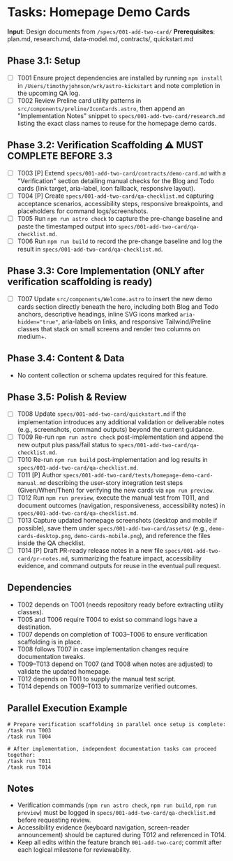 # Tasks: Homepage Demo Cards

**Input**: Design documents from `/specs/001-add-two-card/`
**Prerequisites**: plan.md, research.md, data-model.md, contracts/, quickstart.md

## Phase 3.1: Setup
- [ ] T001 Ensure project dependencies are installed by running `npm install` in `/Users/timothyjohnson/wrk/astro-kickstart` and note completion in the upcoming QA log.
- [ ] T002 Review Preline card utility patterns in `src/components/preline/IconCards.astro`, then append an "Implementation Notes" snippet to `specs/001-add-two-card/research.md` listing the exact class names to reuse for the homepage demo cards.

## Phase 3.2: Verification Scaffolding ⚠️ MUST COMPLETE BEFORE 3.3
- [ ] T003 [P] Extend `specs/001-add-two-card/contracts/demo-card.md` with a "Verification" section detailing manual checks for the Blog and Todo cards (link target, aria-label, icon fallback, responsive layout).
- [ ] T004 [P] Create `specs/001-add-two-card/qa-checklist.md` capturing acceptance scenarios, accessibility steps, responsive breakpoints, and placeholders for command logs/screenshots.
- [ ] T005 Run `npm run astro check` to capture the pre-change baseline and paste the timestamped output into `specs/001-add-two-card/qa-checklist.md`.
- [ ] T006 Run `npm run build` to record the pre-change baseline and log the result in `specs/001-add-two-card/qa-checklist.md`.

## Phase 3.3: Core Implementation (ONLY after verification scaffolding is ready)
- [ ] T007 Update `src/components/Welcome.astro` to insert the new demo cards section directly beneath the hero, including both Blog and Todo anchors, descriptive headings, inline SVG icons marked `aria-hidden="true"`, aria-labels on links, and responsive Tailwind/Preline classes that stack on small screens and render two columns on medium+.

## Phase 3.4: Content & Data
- No content collection or schema updates required for this feature.

## Phase 3.5: Polish & Review
- [ ] T008 Update `specs/001-add-two-card/quickstart.md` if the implementation introduces any additional validation or deliverable notes (e.g., screenshots, command outputs) beyond the current guidance.
- [ ] T009 Re-run `npm run astro check` post-implementation and append the new output plus pass/fail status to `specs/001-add-two-card/qa-checklist.md`.
- [ ] T010 Re-run `npm run build` post-implementation and log results in `specs/001-add-two-card/qa-checklist.md`.
- [ ] T011 [P] Author `specs/001-add-two-card/tests/homepage-demo-card-manual.md` describing the user-story integration test steps (Given/When/Then) for verifying the new cards via `npm run preview`.
- [ ] T012 Run `npm run preview`, execute the manual test from T011, and document outcomes (navigation, responsiveness, accessibility notes) in `specs/001-add-two-card/qa-checklist.md`.
- [ ] T013 Capture updated homepage screenshots (desktop and mobile if possible), save them under `specs/001-add-two-card/assets/` (e.g., `demo-cards-desktop.png`, `demo-cards-mobile.png`), and reference the files inside the QA checklist.
- [ ] T014 [P] Draft PR-ready release notes in a new file `specs/001-add-two-card/pr-notes.md`, summarizing the feature impact, accessibility evidence, and command outputs for reuse in the eventual pull request.

## Dependencies
- T002 depends on T001 (needs repository ready before extracting utility classes).
- T005 and T006 require T004 to exist so command logs have a destination.
- T007 depends on completion of T003–T006 to ensure verification scaffolding is in place.
- T008 follows T007 in case implementation changes require documentation tweaks.
- T009–T013 depend on T007 (and T008 when notes are adjusted) to validate the updated homepage.
- T012 depends on T011 to supply the manual test script.
- T014 depends on T009–T013 to summarize verified outcomes.

## Parallel Execution Example
```
# Prepare verification scaffolding in parallel once setup is complete:
/task run T003
/task run T004

# After implementation, independent documentation tasks can proceed together:
/task run T011
/task run T014
```

## Notes
- Verification commands (`npm run astro check`, `npm run build`, `npm run preview`) must be logged in `specs/001-add-two-card/qa-checklist.md` before requesting review.
- Accessibility evidence (keyboard navigation, screen-reader announcement) should be captured during T012 and referenced in T014.
- Keep all edits within the feature branch `001-add-two-card`; commit after each logical milestone for reviewability.
